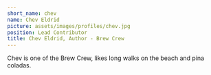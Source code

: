 ```yaml
---
short_name: chev
name: Chev Eldrid
picture: assets/images/profiles/chev.jpg
position: Lead Contributor
title: Chev Eldrid, Author - Brew Crew
---
```

Chev is one of the Brew Crew, likes long walks on the beach and pina coladas.